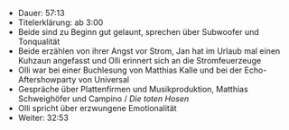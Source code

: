 - Dauer: 57:13
- Titelerklärung: ab 3:00 
- Beide sind zu Beginn gut gelaunt, sprechen über Subwoofer und Tonqualität
- Beide erzählen von ihrer Angst vor Strom, Jan hat im Urlaub mal einen Kuhzaun angefasst und Olli erinnert sich an die Stromfeuerzeuge
- Olli war bei einer Buchlesung von Matthias Kalle und bei der Echo-Aftershowparty von Universal
- Gespräche über Plattenfirmen und Musikproduktion, Matthias Schweighöfer und Campino / *Die toten Hosen*
- Olli spricht über erzwungene Emotionalität
- Weiter: 32:53 
